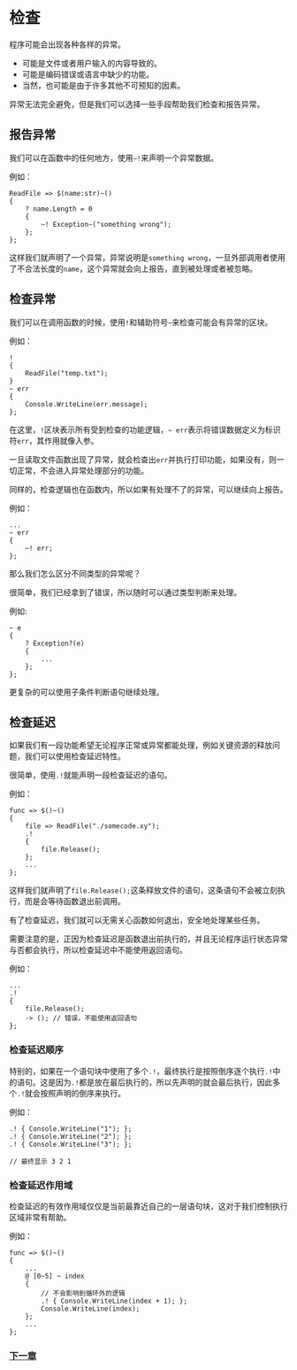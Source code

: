 # 检查
程序可能会出现各种各样的异常。

- 可能是文件或者用户输入的内容导致的。
- 可能是编码错误或语言中缺少的功能。
- 当然，也可能是由于许多其他不可预知的因素。

异常无法完全避免，但是我们可以选择一些手段帮助我们检查和报告异常。

## 报告异常
我们可以在函数中的任何地方，使用`~!`来声明一个异常数据。

例如：
```
ReadFile => $(name:str)~()
{
    ? name.Length = 0
    {
        ~! Exception~("something wrong");
    };
};
```
这样我们就声明了一个异常，异常说明是`something wrong`，一旦外部调用者使用了不合法长度的`name`，这个异常就会向上报告，直到被处理或者被忽略。
## 检查异常
我们可以在调用函数的时候，使用`!`和辅助符号`~`来检查可能会有异常的区块。

例如：
```
!
{
    ReadFile("temp.txt");
}
~ err
{
    Console.WriteLine(err.message);
};
```
在这里，`!`区块表示所有受到检查的功能逻辑，`~ err`表示将错误数据定义为标识符`err`，其作用就像入参。

一旦读取文件函数出现了异常，就会检查出`err`并执行打印功能，如果没有，则一切正常，不会进入异常处理部分的功能。

同样的，检查逻辑也在函数内，所以如果有处理不了的异常，可以继续向上报告。

例如：
```
...
~ err 
{ 
    ~! err; 
};
```
那么我们怎么区分不同类型的异常呢？

很简单，我们已经拿到了错误，所以随时可以通过类型判断来处理。

例如:
```
~ e
{
    ? Exception?(e) 
    {
        ...
    };
};
```
更复杂的可以使用子条件判断语句继续处理。

## 检查延迟
如果我们有一段功能希望无论程序正常或异常都能处理，例如关键资源的释放问题，我们可以使用检查延迟特性。

很简单，使用`.!`就能声明一段检查延迟的语句。

例如：
```
func => $()~()
{
    file => ReadFile("./somecode.xy");
    .!
    {
        file.Release();  
    };
    ...
};
```
这样我们就声明了`file.Release();`这条释放文件的语句，这条语句不会被立刻执行，而是会等待函数退出前调用。

有了检查延迟，我们就可以无需关心函数如何退出，安全地处理某些任务。

需要注意的是，正因为检查延迟是函数退出前执行的，并且无论程序运行状态异常与否都会执行，所以检查延迟中不能使用返回语句。

例如：
```
...
.!
{
    file.Release();  
    -> (); // 错误，不能使用返回语句
};
```

### 检查延迟顺序
特别的，如果在一个语句块中使用了多个`.!`，最终执行是按照倒序逐个执行`.!`中的语句。这是因为`.!`都是放在最后执行的，所以先声明的就会最后执行，因此多个`.!`就会按照声明的倒序来执行。

例如：
```
.! { Console.WriteLine("1"); };
.! { Console.WriteLine("2"); };
.! { Console.WriteLine("3"); };

// 最终显示 3 2 1
```

### 检查延迟作用域
检查延迟的有效作用域仅仅是当前最靠近自己的一层语句块，这对于我们控制执行区域非常有帮助。

例如：
```
func => $()~()
{
    ...
    @ [0~5] ~ index
    {
        // 不会影响到循环外的逻辑
        .! { Console.WriteLine(index + 1); };
        Console.WriteLine(index);
    };
    ...
};
```
### [下一章](异步处理.md)